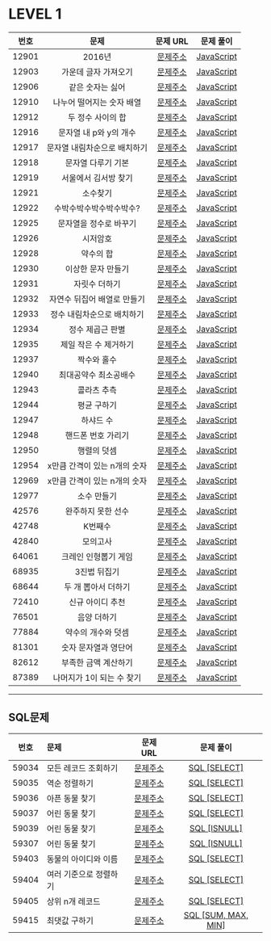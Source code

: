 # LEVEL 1

| 번호  |             문제             |                               문제 URL                               |                                                                                                              문제 풀이                                                                                                               |
| :---: | :--------------------------: | :------------------------------------------------------------------: | :----------------------------------------------------------------------------------------------------------------------------------------------------------------------------------------------------------------------------------: |
| 12901 |            2016년            | [문제주소](https://programmers.co.kr/learn/courses/30/lessons/12903) |                                                                                                   [JavaScript](./12901-2016년.js)                                                                                                    |
| 12903 |     가운데 글자 가져오기     | [문제주소](https://programmers.co.kr/learn/courses/30/lessons/12903) | [JavaScript](https://velog.io/@jungjaedev/%EC%95%8C%EA%B3%A0%EB%A6%AC%EC%A6%98%ED%94%84%EB%A1%9C%EA%B7%B8%EB%9E%98%EB%A8%B8%EC%8A%A4-%EA%B0%80%EC%9A%B4%EB%8D%B0-%EA%B8%80%EC%9E%90-%EA%B0%80%EC%A0%B8%EC%98%A4%EA%B8%B0-JavaScript) |
| 12906 |       같은 숫자는 싫어       | [문제주소](https://programmers.co.kr/learn/courses/30/lessons/12906) |          [JavaScript](https://velog.io/@jungjaedev/%EC%95%8C%EA%B3%A0%EB%A6%AC%EC%A6%98%ED%94%84%EB%A1%9C%EA%B7%B8%EB%9E%98%EB%A8%B8%EC%8A%A4-%EA%B0%99%EC%9D%80-%EC%88%AB%EC%9E%90%EB%8A%94-%EC%8B%AB%EC%96%B4-JavaScript)          |
| 12910 |  나누어 떨어지는 숫자 배열   | [문제주소](https://programmers.co.kr/learn/courses/30/lessons/12910) |                                                                                          [JavaScript](./12910-나누어_떨어지는_숫자_배열.js)                                                                                          |
| 12912 |      두 정수 사이의 합       | [문제주소](https://programmers.co.kr/learn/courses/30/lessons/12912) |                                                                                              [JavaScript](./12912-두_정수_사이의_합.js)                                                                                              |
| 12916 |    문자열 내 p와 y의 개수    | [문제주소](https://programmers.co.kr/learn/courses/30/lessons/12916) |                                                                                           [JavaScript](./12916-문자열_내_p와_y의_개수.js)                                                                                            |
| 12917 | 문자열 내림차순으로 배치하기 | [문제주소](https://programmers.co.kr/learn/courses/30/lessons/12917) |                                                                                        [JavaScript](./12917-문자열_내림차순으로_배치하기.js)                                                                                         |
| 12918 |      문자열 다루기 기본      | [문제주소](https://programmers.co.kr/learn/courses/30/lessons/12918) |                                                                                             [JavaScript](./12918-문자열_다루기_기본.js)                                                                                              |
| 12919 |     서울에서 김서방 찾기     | [문제주소](https://programmers.co.kr/learn/courses/30/lessons/12919) |                                                                                            [JavaScript](./12919-서울에서_김서방_찾기.js)                                                                                             |
| 12921 |           소수찾기           | [문제주소](https://programmers.co.kr/learn/courses/30/lessons/12921) |                                                                                                  [JavaScript](./12921-소수찾기.js)                                                                                                   |
| 12922 |   수박수박수박수박수박수?    | [문제주소](https://programmers.co.kr/learn/courses/30/lessons/12922) |                                                                                           [JavaScript](./12922-수박수박수박수박수박수?.js)                                                                                           |
| 12925 |    문자열을 정수로 바꾸기    | [문제주소](https://programmers.co.kr/learn/courses/30/lessons/12925) |                                                                                           [JavaScript](./12925-문자열을_정수로_바꾸기.js)                                                                                            |
| 12926 |           시저암호           | [문제주소](https://programmers.co.kr/learn/courses/30/lessons/12926) |                                                                                                  [JavaScript](./12926-시저_암호.js)                                                                                                  |
| 12928 |          약수의 합           | [문제주소](https://programmers.co.kr/learn/courses/30/lessons/12928) |                                                                                                  [JavaScript](./12928-약수의_합.js)                                                                                                  |
| 12930 |      이상한 문자 만들기      | [문제주소](https://programmers.co.kr/learn/courses/30/lessons/12930) |                                                                                             [JavaScript](./12930-이상한_문자_만들기.js)                                                                                              |
| 12931 |        자릿수 더하기         | [문제주소](https://programmers.co.kr/learn/courses/30/lessons/12931) |                                                                                                [JavaScript](./12931-자릿수_더하기.js)                                                                                                |
| 12932 | 자연수 뒤집어 배열로 만들기  | [문제주소](https://programmers.co.kr/learn/courses/30/lessons/12932) |                                                                                         [JavaScript](./12932-자연수_뒤집어_배열로_만들기.js)                                                                                         |
| 12933 |  정수 내림차순으로 배치하기  | [문제주소](https://programmers.co.kr/learn/courses/30/lessons/12933) |                                                                                         [JavaScript](./12933-정수_내림차순으로_배치하기.js)                                                                                          |
| 12934 |       정수 제곱근 판별       | [문제주소](https://programmers.co.kr/learn/courses/30/lessons/12934) |                                                                                              [JavaScript](./12934-정수_제곱근_판별.js)                                                                                               |
| 12935 |    제일 작은 수 제거하기     | [문제주소](https://programmers.co.kr/learn/courses/30/lessons/12935) | [JavaScript](https://velog.io/@jungjaedev/%EC%95%8C%EA%B3%A0%EB%A6%AC%EC%A6%98%ED%94%84%EB%A1%9C%EA%B7%B8%EB%9E%98%EB%A8%B8%EC%8A%A4-%EC%A0%9C%EC%9D%BC-%EC%9E%91%EC%9D%80-%EC%88%98-%EC%A0%9C%EA%B1%B0%ED%95%98%EA%B8%B0JavaScript) |
| 12937 |         짝수와 홀수          | [문제주소](https://programmers.co.kr/learn/courses/30/lessons/12937) |                                                                                                 [JavaScript](./12937-짝수와_홀수.js)                                                                                                 |
| 12940 |    최대공약수 최소공배수     | [문제주소](https://programmers.co.kr/learn/courses/30/lessons/12940) |                                                                                            [JavaScript](./12940-최대공약수_최소공배수.js)                                                                                            |
| 12943 |         콜라츠 추측          | [문제주소](https://programmers.co.kr/learn/courses/30/lessons/12943) |                                                                                                 [JavaScript](./12943-콜라츠_추측.js)                                                                                                 |
| 12944 |         평균 구하기          | [문제주소](https://programmers.co.kr/learn/courses/30/lessons/12944) |                                                                                                 [JavaScript](./12944-평균_구하기.js)                                                                                                 |
| 12947 |          하샤드 수           | [문제주소](https://programmers.co.kr/learn/courses/30/lessons/12947) |                                                                                                  [JavaScript](./12947-하샤드_수.js)                                                                                                  |
| 12948 |      핸드폰 번호 가리기      | [문제주소](https://programmers.co.kr/learn/courses/30/lessons/12948) |                                                                                             [JavaScript](./12948-핸드폰_번호_가리기.js)                                                                                              |
| 12950 |         행렬의 덧셈          | [문제주소](https://programmers.co.kr/learn/courses/30/lessons/12950) |                                                                                                 [JavaScript](./12950-행렬의_덧셈.js)                                                                                                 |
| 12954 | x만큼 간격이 있는 n개의 숫자 | [문제주소](https://programmers.co.kr/learn/courses/30/lessons/12954) |                                                                                        [JavaScript](./12954-x만큼_간격이_있는_n개의_숫자.js)                                                                                         |
| 12969 | x만큼 간격이 있는 n개의 숫자 | [문제주소](https://programmers.co.kr/learn/courses/30/lessons/12969) |                                                                                               [JavaScript](./12969-직사각형_별찍기.js)                                                                                               |
| 12977 |         소수 만들기          | [문제주소](https://programmers.co.kr/learn/courses/30/lessons/12977) |                             [JavaScript](https://velog.io/@jungjaedev/%ED%94%84%EB%A1%9C%EA%B7%B8%EB%9E%98%EB%A8%B8%EC%8A%A4-%EC%95%8C%EA%B3%A0%EB%A6%AC%EC%A6%98-%EB%AC%B8%EC%A0%9C%ED%92%80%EC%9D%B4)                              |
| 42576 |      완주하지 못한 선수      | [문제주소](https://programmers.co.kr/learn/courses/30/lessons/42576) |                                                                                             [JavaScript](./42576-완주하지_못한_선수.js)                                                                                              |
| 42748 |           K번째수            | [문제주소](https://programmers.co.kr/learn/courses/30/lessons/42748) |                             [JavaScript](https://velog.io/@jungjaedev/%EC%95%8C%EA%B3%A0%EB%A6%AC%EC%A6%98%ED%94%84%EB%A1%9C%EA%B7%B8%EB%9E%98%EB%A8%B8%EC%8A%A4-K%EB%B2%88%EC%A7%B8%EC%88%98JavaScript)                             |
| 42840 |           모의고사           | [문제주소](https://programmers.co.kr/learn/courses/30/lessons/42840) |                                                                                                  [JavaScript](./42840-모의고사.js)                                                                                                   |
| 64061 |     크레인 인형뽑기 게임     | [문제주소](https://programmers.co.kr/learn/courses/30/lessons/64061) |                                                                                            [JavaScript](./64061-크레인_인형뽑기_게임.js)                                                                                             |
| 68935 |         3진법 뒤집기         | [문제주소](https://programmers.co.kr/learn/courses/30/lessons/68935) |                                                                                                [JavaScript](./68935-3진법_뒤집기.js)                                                                                                 |
| 68644 |     두 개 뽑아서 더하기      | [문제주소](https://programmers.co.kr/learn/courses/30/lessons/68644) |     [JavaScript](https://velog.io/@jungjaedev/%EC%95%8C%EA%B3%A0%EB%A6%AC%EC%A6%98%ED%94%84%EB%A1%9C%EA%B7%B8%EB%9E%98%EB%A8%B8%EC%8A%A4-%EB%91%90-%EA%B0%9C-%EB%BD%91%EC%95%84%EC%84%9C-%EB%8D%94%ED%95%98%EA%B8%B0-JavaScript)     |
| 72410 |       신규 아이디 추천       | [문제주소](https://programmers.co.kr/learn/courses/30/lessons/72410) |          [JavaScript](https://velog.io/@jungjaedev/%EC%95%8C%EA%B3%A0%EB%A6%AC%EC%A6%98%ED%94%84%EB%A1%9C%EA%B7%B8%EB%9E%98%EB%A8%B8%EC%8A%A4-%EC%8B%A0%EA%B7%9C-%EC%95%84%EC%9D%B4%EB%94%94-%EC%B6%94%EC%B2%9C-JavaScript)          |
| 76501 |         음양 더하기          | [문제주소](https://programmers.co.kr/learn/courses/30/lessons/76501) |                    [JavaScript](https://velog.io/@jungjaedev/%EC%95%8C%EA%B3%A0%EB%A6%AC%EC%A6%98%ED%94%84%EB%A1%9C%EA%B7%B8%EB%9E%98%EB%A8%B8%EC%8A%A4-%EC%9D%8C%EC%96%91-%EB%8D%94%ED%95%98%EA%B8%B0JavaScript)                    |
| 77884 |      약수의 개수와 덧셈      | [문제주소](https://programmers.co.kr/learn/courses/30/lessons/77884) |      [JavaScript](https://velog.io/@jungjaedev/%EC%95%8C%EA%B3%A0%EB%A6%AC%EC%A6%98%ED%94%84%EB%A1%9C%EA%B7%B8%EB%9E%98%EB%A8%B8%EC%8A%A4-%EC%95%BD%EC%88%98%EC%9D%98-%EA%B0%9C%EC%88%98%EC%99%80-%EB%8D%A7%EC%85%88JavaScript)      |
| 81301 |     숫자 문자열과 영단어     | [문제주소](https://programmers.co.kr/learn/courses/30/lessons/81301) |                                                                                            [JavaScript](./81301-숫자_문자열과_영단어.js)                                                                                             |
| 82612 |     부족한 금액 계산하기     | [문제주소](https://programmers.co.kr/learn/courses/30/lessons/82612) |                                                                                            [JavaScript](./82612-부족한_금액_계산하기.js)                                                                                             |
| 87389 |  나머지가 1이 되는 수 찾기   | [문제주소](https://programmers.co.kr/learn/courses/30/lessons/87389) |                                                                                          [JavaScript](./87389-나머지가_1이_되는_수_찾기.js)                                                                                          |

---

## SQL문제

| 번호  | 문제                   |                               문제 URL                               |                       문제 풀이                       |
| :---: | :--------------------- | :------------------------------------------------------------------: | :---------------------------------------------------: |
| 59034 | 모든 레코드 조회하기   | [문제주소](https://programmers.co.kr/learn/courses/30/lessons/59034) |   [SQL [SELECT]](./59034-모든_레코드_조회하기.sql)    |
| 59035 | 역순 정렬하기          | [문제주소](https://programmers.co.kr/learn/courses/30/lessons/59035) |       [SQL [SELECT]](./59035-역순_정렬하기.sql)       |
| 59036 | 아픈 동물 찾기         | [문제주소](https://programmers.co.kr/learn/courses/30/lessons/59036) |      [SQL [SELECT]](./59036-아픈_동물_찾기.sql)       |
| 59037 | 어린 동물 찾기         | [문제주소](https://programmers.co.kr/learn/courses/30/lessons/59037) |      [SQL [SELECT]](./59037-어린_동물_찾기.sql)       |
| 59039 | 어린 동물 찾기         | [문제주소](https://programmers.co.kr/learn/courses/30/lessons/59039) | [SQL [ISNULL]](./59039-이름이_없는_동물의_아이디.sql) |
| 59307 | 어린 동물 찾기         | [문제주소](https://programmers.co.kr/learn/courses/30/lessons/59307) | [SQL [ISNULL]](./59307-이름이_있는_동물의_아이디.sql) |
| 59403 | 동물의 아이디와 이름   | [문제주소](https://programmers.co.kr/learn/courses/30/lessons/59403) |   [SQL [SELECT]](./59403-동물의_아이디와_이름.sql)    |
| 59404 | 여러 기준으로 정렬하기 | [문제주소](https://programmers.co.kr/learn/courses/30/lessons/59403) |  [SQL [SELECT]](./59404-여러_기준으로_정렬하기.sql)   |
| 59405 | 상위 n개 레코드        | [문제주소](https://programmers.co.kr/learn/courses/30/lessons/59403) |      [SQL [SELECT]](./59405-상위_n개_레코드.sql)      |
| 59415 | 최댓값 구하기          | [문제주소](https://programmers.co.kr/learn/courses/30/lessons/59415) |   [SQL [SUM, MAX, MIN]](./59415-최댓값_구하기.sql)    |
